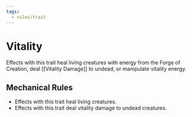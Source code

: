 ```yaml
---
tags:
  - rules/trait
---
```

# Vitality

Effects with this trait heal living creatures with energy from the Forge of Creation, deal [[Vitality Damage]] to undead, or manipulate vitality energy.  

## Mechanical Rules

 - Effects with this trait heal living creatures.
 - Effects with this trait deal vitality damage to undead creatures.
